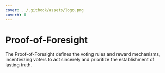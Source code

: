 ```yaml
---
cover: ../.gitbook/assets/logo.png
coverY: 0
---
```


# Proof-of-Foresight

The Proof-of-Foresight defines the voting rules and reward mechanisms, incentivizing voters to act sincerely and prioritize the establishment of lasting truth.



